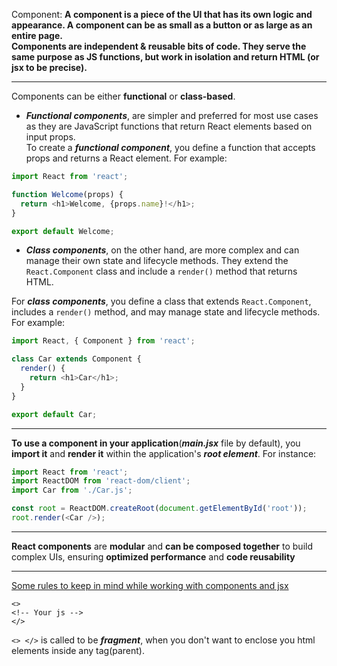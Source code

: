 Component: **A component is a piece of the UI that has its own logic and appearance. A component can be as small as a button or as large as an entire page.<br>Components are independent & reusable bits of code. They serve the same purpose as JS functions, but work in isolation and return HTML (or jsx to be precise).**

----

Components can be either **functional** or **class-based**.

- ***Functional components***, are simpler and preferred for most use cases as they are JavaScript functions that return React elements based on input props.\
To create a ***functional component***, you define a function that accepts props and returns a React element. For example:
```js
import React from 'react';

function Welcome(props) {
  return <h1>Welcome, {props.name}!</h1>;
}

export default Welcome;
```

- ***Class components***, on the other hand, are more complex and can manage their own state and lifecycle methods. They extend the `React.Component` class and include a `render()` method that returns HTML.

For ***class components***, you define a class that extends `React.Component`, includes a `render()` method, and may manage state and lifecycle methods. For example:
```js
import React, { Component } from 'react';

class Car extends Component {
  render() {
    return <h1>Car</h1>;
  }
}

export default Car;
```

----
**To use a component in your application**(***main.jsx*** file by default), you **import it** and **render it** within the application's ***root element***. For instance:

```js
import React from 'react';
import ReactDOM from 'react-dom/client';
import Car from './Car.js';

const root = ReactDOM.createRoot(document.getElementById('root'));
root.render(<Car />);
```

---

**React components** are **modular** and **can be composed together** to build complex UIs, ensuring **optimized performance** and **code reusability**

----

[Some rules to keep in mind while working with components and jsx](https://youtu.be/M9O5AjEFzKw?si=hG_kuGZcmdKV6RAn&t=2027)

```
<>
<!-- Your js -->
</>
```
```<> </>``` is called to be ***fragment***, when you don't want to enclose you html elements inside any tag(parent).